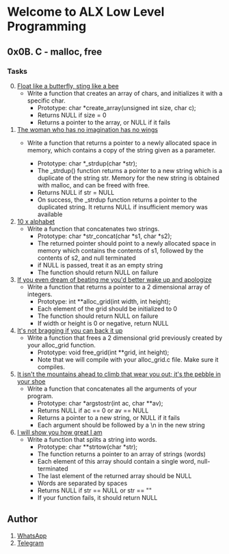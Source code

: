 # Welcome to ALX Low Level Programming
## 0x0B. C - malloc, free
### Tasks
0. [Float like a butterfly, sting like a bee](https://github.com/gama1221/alx-low_level_programming/tree/main/0x0B-malloc_free/0-create_array.c)
	- Write a function that creates an array of chars, and initializes it with a specific char.
        - Prototype: char *create_array(unsigned int size, char c);
        - Returns NULL if size = 0
        - Returns a pointer to the array, or NULL if it fails
1. [The woman who has no imagination has no wings](https://github.com/gama1221/alx-low_level_programming/tree/main/0x0B-malloc_free/1-strdup.c)
    - Write a function that returns a pointer to a newly allocated space in memory, which contains a copy of the string given as a parameter.

        - Prototype: char *_strdup(char *str);
        - The _strdup() function returns a pointer to a new string which is a duplicate of the string str. Memory for the new string is obtained with malloc, and can be freed with free.
        - Returns NULL if str = NULL
        - On success, the _strdup function returns a pointer to the duplicated string. It returns NULL if insufficient memory was available
2. [10 x alphabet](https://github.com/gama1221/alx-low_level_programming/tree/main/0x0B-malloc_free/2-str_concat.c)
    - Write a function that concatenates two strings.
        - Prototype: char *str_concat(char *s1, char *s2);
        - The returned pointer should point to a newly allocated space in memory which contains the contents of s1, followed by the contents of s2, and null terminated
        - if NULL is passed, treat it as an empty string
        - The function should return NULL on failure
3. [If you even dream of beating me you'd better wake up and apologize](https://github.com/gama1221/alx-low_level_programming/tree/main/0x0B-malloc_free/3-alloc_grid.c)
    - Write a function that returns a pointer to a 2 dimensional array of integers.
        - Prototype: int **alloc_grid(int width, int height);
        - Each element of the grid should be initialized to 0
        - The function should return NULL on failure
        - If width or height is 0 or negative, return NULL
4. [It's not bragging if you can back it up](https://github.com/gama1221/alx-low_level_programming/tree/main/0x0B-malloc_free/4-free_grid.c)
    - Write a function that frees a 2 dimensional grid previously created by your alloc_grid function.
        - Prototype: void free_grid(int **grid, int height);
        - Note that we will compile with your alloc_grid.c file. Make sure it compiles.
5. [It isn't the mountains ahead to climb that wear you out; it's the pebble in your shoe](https://github.com/gama1221/alx-low_level_programming/tree/main/0x0B-malloc_free/100-argstostr.c)
    - Write a function that concatenates all the arguments of your program.
        - Prototype: char *argstostr(int ac, char **av);
        - Returns NULL if ac == 0 or av == NULL
        - Returns a pointer to a new string, or NULL if it fails
        - Each argument should be followed by a \n in the new string
6. [ I will show you how great I am](https://github.com/gama1221/alx-low_level_programming/tree/main/0x0B-malloc_free/101-strtow.c)
    - Write a function that splits a string into words.
        - Prototype: char **strtow(char *str);
        - The function returns a pointer to an array of strings (words)
        - Each element of this array should contain a single word, null-terminated
        - The last element of the returned array should be NULL
        - Words are separated by spaces
        - Returns NULL if str == NULL or str == ""
        - If your function fails, it should return NULL
## Author
1. [WhatsApp](https://wa.me/+251991732949)
2. [Telegram](https://t.me/gama2112)
